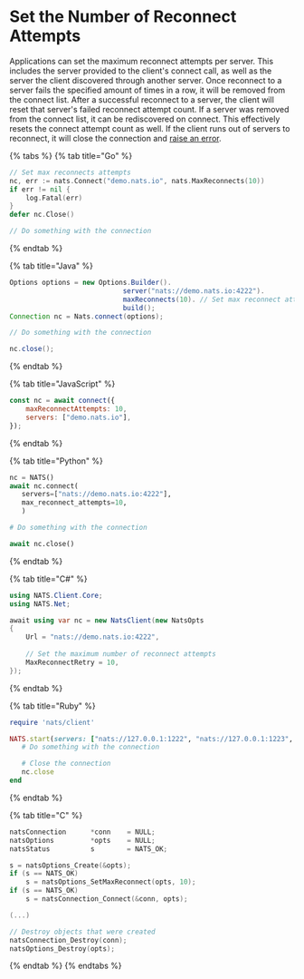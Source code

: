 # Set the Number of Reconnect Attempts

Applications can set the maximum reconnect attempts per server. This includes the server provided to the client's connect call, as well as the server the client discovered through another server. Once reconnect to a server fails the specified amount of times in a row, it will be removed from the connect list. After a successful reconnect to a server, the client will reset that server's failed reconnect attempt count. If a server was removed from the connect list, it can be rediscovered on connect. This effectively resets the connect attempt count as well. If the client runs out of servers to reconnect, it will close the connection and [raise an error](events.md).

{% tabs %}
{% tab title="Go" %}
```go
// Set max reconnects attempts
nc, err := nats.Connect("demo.nats.io", nats.MaxReconnects(10))
if err != nil {
    log.Fatal(err)
}
defer nc.Close()

// Do something with the connection
```
{% endtab %}

{% tab title="Java" %}
```java
Options options = new Options.Builder().
                            server("nats://demo.nats.io:4222").
                            maxReconnects(10). // Set max reconnect attempts
                            build();
Connection nc = Nats.connect(options);

// Do something with the connection

nc.close();
```
{% endtab %}

{% tab title="JavaScript" %}
```javascript
const nc = await connect({
    maxReconnectAttempts: 10,
    servers: ["demo.nats.io"],
});
```
{% endtab %}

{% tab title="Python" %}
```python
nc = NATS()
await nc.connect(
   servers=["nats://demo.nats.io:4222"],
   max_reconnect_attempts=10,
   )

# Do something with the connection

await nc.close()
```
{% endtab %}

{% tab title="C#" %}
```csharp
using NATS.Client.Core;
using NATS.Net;

await using var nc = new NatsClient(new NatsOpts
{
    Url = "nats://demo.nats.io:4222",
    
    // Set the maximum number of reconnect attempts
    MaxReconnectRetry = 10,
});
```
{% endtab %}

{% tab title="Ruby" %}
```ruby
require 'nats/client'

NATS.start(servers: ["nats://127.0.0.1:1222", "nats://127.0.0.1:1223", "nats://127.0.0.1:1224"], max_reconnect_attempts: 10) do |nc|
   # Do something with the connection

   # Close the connection
   nc.close
end
```
{% endtab %}

{% tab title="C" %}
```c
natsConnection      *conn    = NULL;
natsOptions         *opts    = NULL;
natsStatus          s        = NATS_OK;

s = natsOptions_Create(&opts);
if (s == NATS_OK)
    s = natsOptions_SetMaxReconnect(opts, 10);
if (s == NATS_OK)
    s = natsConnection_Connect(&conn, opts);

(...)

// Destroy objects that were created
natsConnection_Destroy(conn);
natsOptions_Destroy(opts);
```
{% endtab %}
{% endtabs %}

